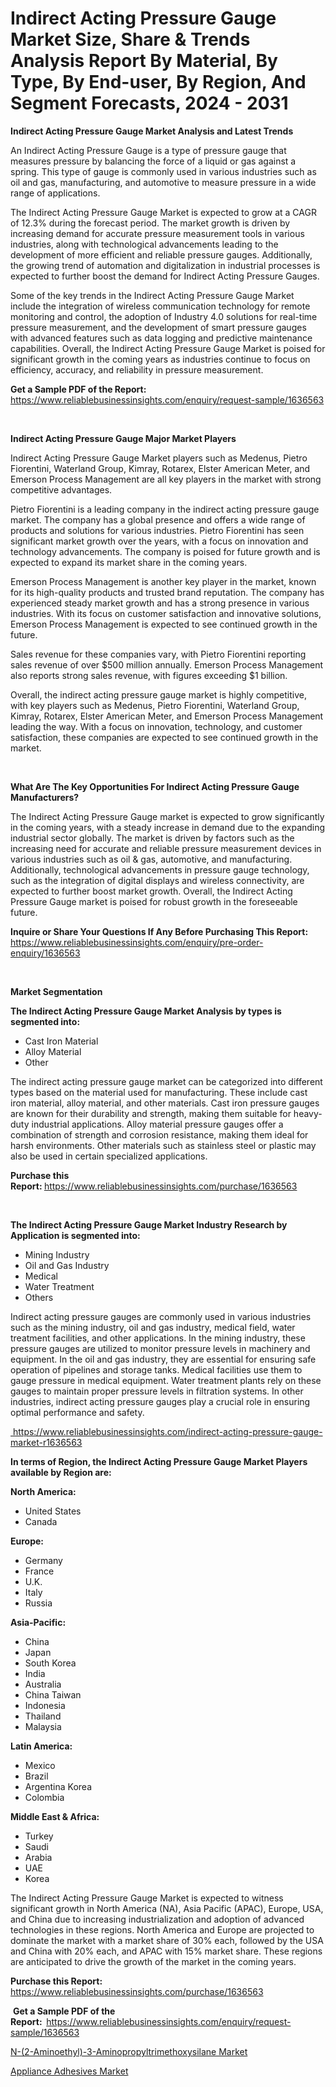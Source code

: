 <p><h1>Indirect Acting Pressure Gauge Market Size, Share & Trends Analysis Report By Material, By Type, By End-user, By Region, And Segment Forecasts, 2024 - 2031</h1></p><p><strong>Indirect Acting Pressure Gauge Market Analysis and Latest Trends</strong></p>
<p><p>An Indirect Acting Pressure Gauge is a type of pressure gauge that measures pressure by balancing the force of a liquid or gas against a spring. This type of gauge is commonly used in various industries such as oil and gas, manufacturing, and automotive to measure pressure in a wide range of applications.</p><p>The Indirect Acting Pressure Gauge Market is expected to grow at a CAGR of 12.3% during the forecast period. The market growth is driven by increasing demand for accurate pressure measurement tools in various industries, along with technological advancements leading to the development of more efficient and reliable pressure gauges. Additionally, the growing trend of automation and digitalization in industrial processes is expected to further boost the demand for Indirect Acting Pressure Gauges.</p><p>Some of the key trends in the Indirect Acting Pressure Gauge Market include the integration of wireless communication technology for remote monitoring and control, the adoption of Industry 4.0 solutions for real-time pressure measurement, and the development of smart pressure gauges with advanced features such as data logging and predictive maintenance capabilities. Overall, the Indirect Acting Pressure Gauge Market is poised for significant growth in the coming years as industries continue to focus on efficiency, accuracy, and reliability in pressure measurement.</p></p>
<p><strong>Get a Sample PDF of the Report:&nbsp;</strong> <a href="https://www.reliablebusinessinsights.com/enquiry/request-sample/1636563">https://www.reliablebusinessinsights.com/enquiry/request-sample/1636563</a></p>
<p>&nbsp;</p>
<p><strong>Indirect Acting Pressure Gauge Major Market Players</strong></p>
<p><p>Indirect Acting Pressure Gauge Market players such as Medenus, Pietro Fiorentini, Waterland Group, Kimray, Rotarex, Elster American Meter, and Emerson Process Management are all key players in the market with strong competitive advantages.</p><p>Pietro Fiorentini is a leading company in the indirect acting pressure gauge market. The company has a global presence and offers a wide range of products and solutions for various industries. Pietro Fiorentini has seen significant market growth over the years, with a focus on innovation and technology advancements. The company is poised for future growth and is expected to expand its market share in the coming years.</p><p>Emerson Process Management is another key player in the market, known for its high-quality products and trusted brand reputation. The company has experienced steady market growth and has a strong presence in various industries. With its focus on customer satisfaction and innovative solutions, Emerson Process Management is expected to see continued growth in the future.</p><p>Sales revenue for these companies vary, with Pietro Fiorentini reporting sales revenue of over $500 million annually. Emerson Process Management also reports strong sales revenue, with figures exceeding $1 billion.</p><p>Overall, the indirect acting pressure gauge market is highly competitive, with key players such as Medenus, Pietro Fiorentini, Waterland Group, Kimray, Rotarex, Elster American Meter, and Emerson Process Management leading the way. With a focus on innovation, technology, and customer satisfaction, these companies are expected to see continued growth in the market.</p></p>
<p>&nbsp;</p>
<p><strong>What Are The Key Opportunities For Indirect Acting Pressure Gauge Manufacturers?</strong></p>
<p><p>The Indirect Acting Pressure Gauge market is expected to grow significantly in the coming years, with a steady increase in demand due to the expanding industrial sector globally. The market is driven by factors such as the increasing need for accurate and reliable pressure measurement devices in various industries such as oil & gas, automotive, and manufacturing. Additionally, technological advancements in pressure gauge technology, such as the integration of digital displays and wireless connectivity, are expected to further boost market growth. Overall, the Indirect Acting Pressure Gauge market is poised for robust growth in the foreseeable future.</p></p>
<p><strong>Inquire or Share Your Questions If Any Before Purchasing This Report:</strong> <a href="https://www.reliablebusinessinsights.com/enquiry/pre-order-enquiry/1636563">https://www.reliablebusinessinsights.com/enquiry/pre-order-enquiry/1636563</a></p>
<p>&nbsp;</p>
<p><strong>Market Segmentation</strong></p>
<p><strong>The Indirect Acting Pressure Gauge Market Analysis by types is segmented into:</strong></p>
<p><ul><li>Cast Iron Material</li><li>Alloy Material</li><li>Other</li></ul></p>
<p><p>The indirect acting pressure gauge market can be categorized into different types based on the material used for manufacturing. These include cast iron material, alloy material, and other materials. Cast iron pressure gauges are known for their durability and strength, making them suitable for heavy-duty industrial applications. Alloy material pressure gauges offer a combination of strength and corrosion resistance, making them ideal for harsh environments. Other materials such as stainless steel or plastic may also be used in certain specialized applications.</p></p>
<p><strong>Purchase this Report:&nbsp;</strong><a href="https://www.reliablebusinessinsights.com/purchase/1636563">https://www.reliablebusinessinsights.com/purchase/1636563</a></p>
<p>&nbsp;</p>
<p><strong>The Indirect Acting Pressure Gauge Market Industry Research by Application is segmented into:</strong></p>
<p><ul><li>Mining Industry</li><li>Oil and Gas Industry</li><li>Medical</li><li>Water Treatment</li><li>Others</li></ul></p>
<p><p>Indirect acting pressure gauges are commonly used in various industries such as the mining industry, oil and gas industry, medical field, water treatment facilities, and other applications. In the mining industry, these pressure gauges are utilized to monitor pressure levels in machinery and equipment. In the oil and gas industry, they are essential for ensuring safe operation of pipelines and storage tanks. Medical facilities use them to gauge pressure in medical equipment. Water treatment plants rely on these gauges to maintain proper pressure levels in filtration systems. In other industries, indirect acting pressure gauges play a crucial role in ensuring optimal performance and safety.</p></p>
<p><a href="https://www.reliablebusinessinsights.com/indirect-acting-pressure-gauge-market-r1636563">&nbsp;https://www.reliablebusinessinsights.com/indirect-acting-pressure-gauge-market-r1636563</a></p>
<p><strong>In terms of Region, the Indirect Acting Pressure Gauge Market Players available by Region are:</strong></p>
<p>
    <p> <strong> North America: </strong>
        <ul>
            <li>United States</li>
            <li>Canada</li>
        </ul>
        </p> 
    <p> <strong> Europe: </strong>
        <ul>
            <li>Germany</li>
            <li>France</li>
            <li>U.K.</li>
            <li>Italy</li>
            <li>Russia</li>
        </ul>
        </p> 
    <p> <strong> Asia-Pacific: </strong>
        <ul>
            <li>China</li>
            <li>Japan</li>
            <li>South Korea</li>
            <li>India</li>
            <li>Australia</li>
            <li>China Taiwan</li>
            <li>Indonesia</li>
            <li>Thailand</li>
            <li>Malaysia</li>
        </ul>
        </p> 
    <p> <strong> Latin America: </strong>
        <ul>
            <li>Mexico</li>
            <li>Brazil</li>
            <li>Argentina Korea</li>
            <li>Colombia</li>
        </ul>
        </p> 
    <p> <strong> Middle East & Africa: </strong>
        <ul>
            <li>Turkey</li>
            <li>Saudi</li>
            <li>Arabia</li>
            <li>UAE</li>
            <li>Korea</li>
        </ul>
    </p>
    </p>
<p><p>The Indirect Acting Pressure Gauge Market is expected to witness significant growth in North America (NA), Asia Pacific (APAC), Europe, USA, and China due to increasing industrialization and adoption of advanced technologies in these regions. North America and Europe are projected to dominate the market with a market share of 30% each, followed by the USA and China with 20% each, and APAC with 15% market share. These regions are anticipated to drive the growth of the market in the coming years.</p></p>
<p><strong>Purchase this Report: </strong><a href="https://www.reliablebusinessinsights.com/purchase/1636563">https://www.reliablebusinessinsights.com/purchase/1636563</a></p>
<p>&nbsp;<strong>Get a Sample PDF of the Report:&nbsp;&nbsp;</strong><a href="https://www.reliablebusinessinsights.com/enquiry/request-sample/1636563">https://www.reliablebusinessinsights.com/enquiry/request-sample/1636563</a></p>
<p><strong></strong></p>
<p><p><a href="https://medium.com/@alicemcglynn2022/global-n-2-aminoethyl-3-aminopropyltrimethoxysilane-market-is-projected-to-grow-at-a-cagr-of-10-1-84cb10f1a45b">N-(2-Aminoethyl)-3-Aminopropyltrimethoxysilane Market</a></p><p><a href="https://medium.com/@cpierre31945/appliance-adhesives-market-global-market-share-and-ranking-overall-sales-and-demand-forecast-611204da9d9b">Appliance Adhesives Market</a></p></p>